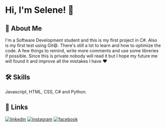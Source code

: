 # Hi, I'm Selene! 👋

## 🚀 About Me
I'm a Software Development student and this is my first project in C#. Also is my first test using Git😄. There's still a lot to learn and how to optimize the code. A few things to remind, write more comments and use some libreries if possible. Since this
is private nobody will read it but I hope my future me will found it and improve all the mistakes I have ♥  

## 🛠 Skills
Javascript, HTML, CSS, C# and Python.

## 🔗 Links
[![linkedin](https://img.shields.io/badge/linkedin-0A66C2?style=for-the-badge&logo=linkedin&logoColor=white&logoWidth=20)](https://www.linkedin.com/in/selene-munoz-143a02252/)
[![instagram](https://img.shields.io/badge/instagram-1DA1F2?style=for-the-badge&logo=instagram&logoColor=white&color=ff69b4&logoWidth=20)](https://instagram.com/selene_mgr/)
[![facebook](https://img.shields.io/badge/Facebook-1DA1F2?style=for-the-badge&logo=facebook&logoColor=white&logoWidth=20)](https://facebook.com/selene.mgr/)
